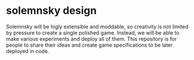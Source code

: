 # solemnsky design

Solemnsky will be higly extensible and moddable, so creativity is not limited by pressure to create a single polished game. Instead, we will be able to make various experiments and deploy all of them. This repository is for people to share their ideas and create game specifications to be later deployed in code.
